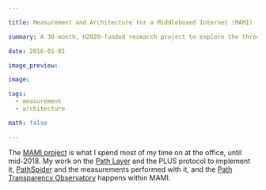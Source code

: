 ```yaml
---

title: Measurement and Architecture for a Middleboxed Internet (MAMI)

summary: A 30-month, H2020-funded research project to explore the three-way tussle among the increasing deployment of encryption in the Internet, the evolution of transport protocols, and the provision of network functions by middleboxes.

date: 2016-01-01

image_preview:

image:

tags:
  - measurement
  - architecture

math: false

---
```


The [MAMI project](https://mami-project.eu) is what I spend most of my time on at the office, until mid-2018. My work on the [Path Layer](/project/path-layer) and the PLUS protocol to implement it, [PathSpider](https://pathspider.net/) and the measurements performed with it, and the [Path Transparency Observatory](https://observatory.mami-project.eu) happens within MAMI.
